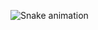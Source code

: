 ![Snake animation](https://github.com/julianarayer/julianarayer/blob/output/github-contribution-grid-snake.svg)
